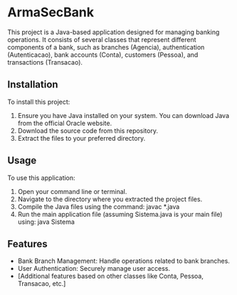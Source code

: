 # ArmaSecBank


This project is a Java-based application designed for managing banking operations. It consists of several classes that represent different components of a bank, such as branches (Agencia), authentication (Autenticacao), bank accounts (Conta), customers (Pessoa), and transactions (Transacao).

## Installation

To install this project:

1. Ensure you have Java installed on your system. You can download Java from the official Oracle website.
2. Download the source code from this repository.
3. Extract the files to your preferred directory.
   
## Usage
To use this application:

1. Open your command line or terminal.
2. Navigate to the directory where you extracted the project files.
3. Compile the Java files using the command: javac *.java
4. Run the main application file (assuming Sistema.java is your main file) using: java Sistema

## Features

* Bank Branch Management: Handle operations related to bank branches.
* User Authentication: Securely manage user access.
* [Additional features based on other classes like Conta, Pessoa, Transacao, etc.]
  



